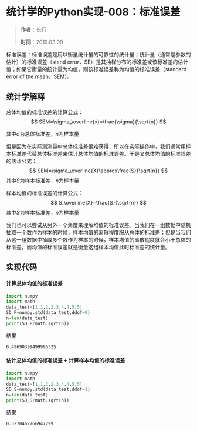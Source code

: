 # 统计学的Python实现-008：标准误差

> **作者**：长行
>
> **时间**：2019.03.09

标准误差：标准误差是用以衡量统计量的可靠性的统计量；统计量（通常是参数的估计）的标准误差（stand error，SE）是其抽样分布的标准差或该标准差的估计值；如果它衡量的统计量为均值，则该标准误差称为均值的标准误差（standard error of the mean，SEM）。

## 统计学解释

总体均值的标准误差的计算公式：
$$
SEM=\sigma_\overline{x}=\frac{\sigma}{\sqrt{n}}
$$

其中$\sigma$为总体标准差，$n$为样本量

但是因为在实际测测量中总体标准差很难获得，所以在实际操作中，我们通常用样本标准差代替总体标准差来估计总体均值的标准误差。于是又总体均值的标准误差的估计公式：
$$
SEM=\sigma_\overline{X}\approx\frac{S}{\sqrt{n}}
$$
其中$S$为样本标准差，$n$为样本量

样本均值的标准误差的计算公式：
$$
S_\overline{X}=\frac{S}{\sqrt{n}}
$$
其中$S$为样本标准差，$n$为样本量

我们也可以尝试从另外一个角度来理解均值的标准误差。当我们在一组数据中随机抽取一个数作为样本的时候，样本均值的离散程度服从总体的标准差；但是当我们从这一组数据中抽取多个数作为样本的时候，样本均值的离散程度就会小于总体的标准差，而均值的标准误差就是衡量这组样本均值此时标准差的统计量。

## 实现代码

#### 计算总体均值的标准误差

```python
import numpy
import math
data_test=[1,1,2,2,3,4,4,5,5]
SD_P=numpy.std(data_test,ddof=0)
n=len(data_test)
print(SD_P/math.sqrt(n))
```

结果

```
0.49690399499995325
```

#### 估计总体均值的标准误差 + 计算样本均值的标准误差

```python
import numpy
import math
data_test=[1,1,2,2,3,4,4,5,5]
SD_S=numpy.std(data_test,ddof=1)
n=len(data_test)
print(SD_S/math.sqrt(n))
```

结果

```
0.5270462766947299
```

